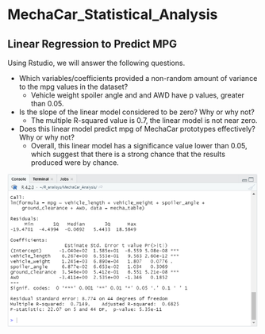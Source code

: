 # MechaCar_Statistical_Analysis
## Linear Regression to Predict MPG
Using Rstudio, we will answer the following questions.
- Which variables/coefficients provided a non-random amount of variance to the mpg values in the dataset?
    - Vehicle weight spoiler angle and and AWD have p values, greater than 0.05.
- Is the slope of the linear model considered to be zero? Why or why not?
    - The multiple R-squared value is 0.7, the linear model is not near zero.
- Does this linear model predict mpg of MechaCar prototypes effectively? Why or why not?
    - Overall, this linear model has a significance value lower than 0.05, which suggest that there is a strong chance that the results produced were by chance.

![Rconsole output](images/del1.PNG)
